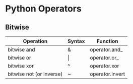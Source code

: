 # Python Operators

## Bitwise

| Operation                | Syntax | Function        |
| ------------------------ | ------ | --------------- |
| bitwise and              | &      | operator.and\_  |
| bitwise or               | \|     | operator.or\_   |
| bitwise xor              | ^      | operator.xor    |
| bitwise not (or inverse) | \~     | operator.invert |

##


